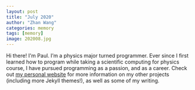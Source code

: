 ```yaml
---
layout: post
title: "July 2020"
author: "Zhan Wang"
categories: memory
tags: [memory]
image: 202008.jpg
---
```


Hi there! I'm Paul. I’m a physics major turned programmer. Ever since I first learned how to program while taking a scientific computing for physics course, I have pursued programming as a passion, and as a career. Check out [my personal website](https://www.lenpaul.com/) for more information on my other projects (including more Jekyll themes!), as well as some of my writing.
